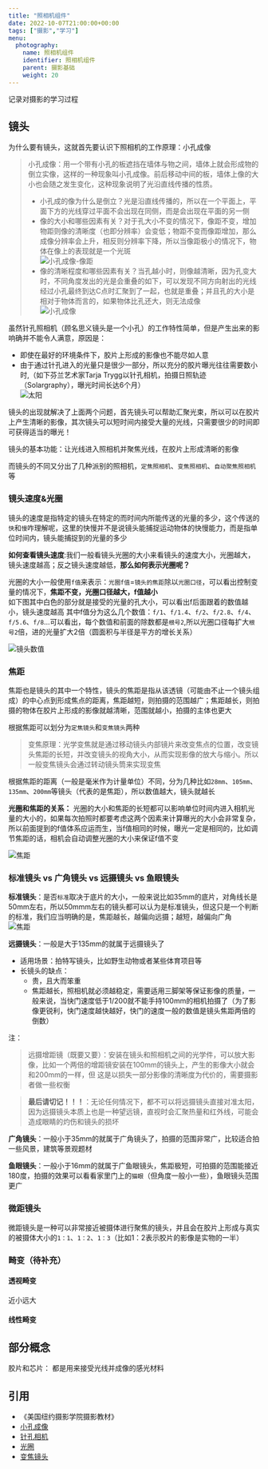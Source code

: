 ```yaml
---
title: "照相机组件"
date: 2022-10-07T21:00:00+00:00
tags: ["摄影","学习"]
menu:
  photography:
    name: 照相机组件
    identifier: 照相机组件
    parent: 摄影基础
    weight: 20
---
```


记录对摄影的学习过程
<!--more-->

## 镜头
为什么要有镜头，这就首先要认识下照相机的工作原理：小孔成像
>小孔成像：用一个带有小孔的板遮挡在墙体与物之间，墙体上就会形成物的倒立实像，这样的一种现象叫小孔成像。前后移动中间的板，墙体上像的大小也会随之发生变化，这种现象说明了光沿直线传播的性质。
>- 小孔成的像为什么是倒立？光是沿直线传播的，所以在一个平面上，平面下方的光线穿过平面不会出现在同侧，而是会出现在平面的另一侧
>- 像的大小和哪些因素有关？对于孔大小不变的情况下，像距不变，增加物距则像的清晰度（也即分辨率）会变低；物距不变而像距增加，那么成像分辨率会上升，相反则分辨率下降，所以当像距极小的情况下，物体在像上的表现就是一个光斑   
>![小孔成像-像距](images/小孔成像-像距.webp)
>- 像的清晰程度和哪些因素有关？当孔越小时，则像越清晰，因为孔变大时，不同角度发出的光是会重叠的如下，可以发现不同方向射出的光线经过小孔最终到达C点时汇聚到了一起，也就是重叠；并且孔的大小是相对于物体而言的，如果物体比孔还大，则无法成像    
>![小孔成像](images/小孔成像.webp)

虽然针孔照相机（顾名思义镜头是一个小孔）的工作特性简单，但是产生出来的影响确并不能令人满意，原因是：
- 即使在最好的环境条件下，胶片上形成的影像也不能尽如人意
- 由于通过针孔进入的光量只是很少一部分，所以充分的胶片曝光往往需要数小时,（如下芬兰艺术家Tarja Trygg以针孔相机，拍摄日照轨迹（Solargraphy），曝光时间长达6个月）   
  ![太阳](images/太阳.jpg)

镜头的出现就解决了上面两个问题，首先镜头可以帮助汇聚光束，所以可以在胶片上产生清晰的影像，其次镜头可以短时间内接受大量的光线，只需要很少的时间即可获得适当的曝光！

镜头的基本功能：让光线进入照相机并聚焦光线，在胶片上形成清晰的影像

而镜头的不同又分出了几种派别的照相机，`定焦照相机`、`变焦照相机`、`自动聚焦照相机`等

### 镜头速度&光圈
镜头的速度是指特定的镜头在特定的而时间内所能传送的光量的多少，这个传送的`快`和`慢`咋理解呢，这里的快慢并不是说镜头能捕捉运动物体的快慢能力，而是指单位时间内，镜头能捕捉到的光量的多少

**如何查看镜头速度**:我们一般看镜头光圈的大小来看镜头的速度大小，光圈越大，镜头速度越高；反之镜头速度越低，**那么如何表示光圈呢？**    

光圈的大小一般使用`f值`来表示：`光圈f值`=`镜头的焦距`除以`光圈口径`，可以看出控制变量的情况下，**焦距不变，光圈口径越大，f值越小**   
如下图其中白色的部分就是接受的光量的孔大小，可以看出f后面跟着的数值越小，镜头速度越高
其中f值分为这么几个数值：`f/1`、`f/1.4`、`f/2`、`f/2.8`、`f/4`、`f/5.6`、`f/8`...可以看出，每个数值和前面的除数都是`根号2`,所以光圈口径每扩大`根号2`倍，进的光量扩大2倍（圆面积与半径是平方的增长关系）

![镜头数值](images/镜头.jpg)

### 焦距
焦距也是镜头的其中一个特性，镜头的焦距是指从该透镜（可能由不止一个镜头组成）的中心点到形成焦点的距离，焦距越短，则拍摄的范围越广；焦距越长，则拍摄的物体在胶片上形成的影像就越清晰，范围就越小，拍摄的主体也更大

根据焦距可以划分为`定焦镜头`和`变焦镜头`两种
>变焦原理：光学变焦就是通过移动镜头内部镜片来改变焦点的位置，改变镜头焦距的长短，并改变镜头的视角大小，从而实现影像的放大与缩小。所以一般变焦镜头会通过转动镜头筒来实现变焦

根据焦距的距离（一般是毫米作为计量单位）不同，分为几种比如`28mm`、`105mm`、`135mm`、`200mm`等镜头（代表的是焦距），所以数值越大，镜头就越长

**光圈和焦距的关系：** 光圈的大小和焦距的长短都可以影响单位时间内进入相机光量的大小的，如果每次拍照时都要考虑这两个因素来计算曝光的大小会非常复杂，所以前面提到的f值体系应运而生，当f值相同的时候，曝光一定是相同的，比如调节焦距的话，相机会自动调整光圈的大小来保证f值不变

![焦距](images/焦距.jpg)

### 标准镜头 vs 广角镜头 vs 远摄镜头 vs 鱼眼镜头

**标准镜头**：是否`标准`取决于底片的大小，一般来说比如35mm的底片，对角线长是50mm左右，所以50mmm左右的镜头都可以认为是标准镜头，但这只是一个判断的标准，我们应当明确的是，焦距越长，越偏向远摄；越短，越偏向广角   
![焦距](images/标准镜头.jpg)

**远摄镜头**：一般是大于135mm的就属于远摄镜头了
- 适用场景：拍特写镜头，比如野生动物或者某些体育项目等
- 长镜头的缺点：
  - 贵，且大而笨重
  - 焦距越长，照相机就必须越稳定，需要适用三脚架等保证影像的质量，一般来说，当快门速度低于1/200就不能手持100mm的相机拍摄了（为了影像更锐利，快门速度越快越好，快门的速度一般的数值是镜头焦距两倍的倒数）    

注：
>远摄增距镜（既要又要）：安装在镜头和照相机之间的光学件，可以放大影像，比如一个两倍的增距镜安装在100mm的镜头上，产生的影像大小就会和200mm的一样，但 这是以损失一部分影像的清晰度为代价的，需要摄影者做一些权衡

>**最后请切记！！！**：无论任何情况下，都不可以将远摄镜头直接对准太阳，因为远摄镜头本质上也是一种望远镜，直视时会汇聚热量和红外线，可能会造成眼睛的灼伤和镜头的损坏

**广角镜头**：一般小于35mm的就属于广角镜头了，拍摄的范围非常广，比较适合拍一些风景，建筑等景观题材

**鱼眼镜头**：一般小于16mm的就属于广鱼眼镜头，焦距极短，可拍摄的范围能接近180度，拍摄的效果可以看看家里门上的`猫眼`（但角度一般小一些），鱼眼镜头范围更广

### 微距镜头
微距镜头是一种可以非常接近被摄体进行聚焦的镜头，并且会在胶片上形成与真实的被摄体大小的`1：1`、`1：2`、`1：3`（比如1：2表示胶片的影像是实物的一半）

### 畸变（待补充）
#### 透视畸变
近小远大
#### 线性畸变


## 部分概念
胶片和芯片： 都是用来接受光线并成像的感光材料

## 引用
- 《美国纽约摄影学院摄影教材》
- [小孔成像](https://baike.baidu.com/item/%E5%B0%8F%E5%AD%94%E6%88%90%E5%83%8F/866213)
- [针孔相机](https://zh.wikipedia.org/wiki/%E9%87%9D%E5%AD%94%E7%9B%B8%E6%A9%9F)
- [光圈](https://zh.m.wikipedia.org/zh-hans/%E5%85%89%E5%9C%88)
- [变焦镜头](https://baike.baidu.com/item/%E5%8F%98%E7%84%A6%E9%95%9C%E5%A4%B4/2971419)